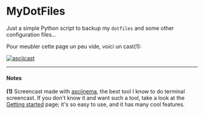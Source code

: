 # MyDotFiles

Just a simple Python script to backup my `dotfiles` and some other configuration files...

Pour meubler cette page un peu vide, voici un cast(1):

[![asciicast](https://asciinema.org/a/719194.svg)](https://asciinema.org/a/719194)

----------------

#### Notes

**(1)** Screencast made with [asciinema](https://asciinema.org/ "asciinema website"), the best tool I know to do terminal screencast.
If you don't know it and want such a tool, take a look at the [Getting started](https://docs.asciinema.org/getting-started/ "asciinema getting started page") page; it's so easy to use, and it has many cool features.
